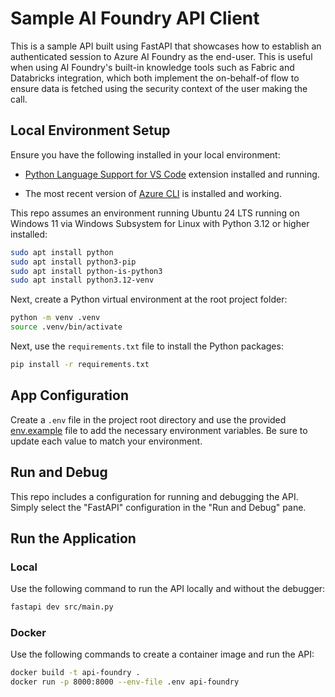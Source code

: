 # Sample AI Foundry API Client

This is a sample API built using FastAPI that showcases how to establish an authenticated session to Azure AI Foundry as the end-user. This is useful when using AI Foundry's built-in knowledge tools such as Fabric and Databricks integration, which both implement the on-behalf-of flow to ensure data is fetched using the security context of the user making the call.

## Local Environment Setup

Ensure you have the following installed in your local environment:

* [Python Language Support for VS Code](https://marketplace.visualstudio.com/items/?itemName=ms-python.python) extension installed and running.

* The most recent version of [Azure CLI](https://learn.microsoft.com/en-us/cli/azure/install-azure-cli) is installed and working.

This repo assumes an environment running Ubuntu 24 LTS running on Windows 11 via Windows Subsystem for Linux with Python 3.12 or higher installed:

```bash
sudo apt install python
sudo apt install python3-pip
sudo apt install python-is-python3
sudo apt install python3.12-venv
```

Next, create a Python virtual environment at the root project folder:

```bash
python -m venv .venv
source .venv/bin/activate
```

Next, use the `requirements.txt` file to install the Python packages:

```bash
pip install -r requirements.txt
```

## App Configuration

Create a `.env` file in the project root directory and use the provided [env.example](env.example) file to add the necessary environment variables. Be sure to update each value to match your environment.

## Run and Debug

This repo includes a configuration for running and debugging the API. Simply select the "FastAPI" configuration in the "Run and Debug" pane.

## Run the Application

### Local

Use the following command to run the API locally and without the debugger:

```bash
fastapi dev src/main.py
```

### Docker

Use the following commands to create a container image and run the API:

```bash
docker build -t api-foundry .
docker run -p 8000:8000 --env-file .env api-foundry
```
